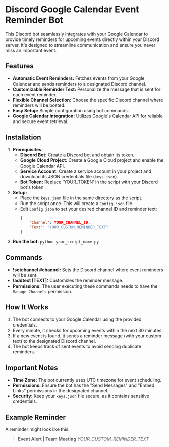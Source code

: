 # Discord Google Calendar Event Reminder Bot

This Discord bot seamlessly integrates with your Google Calendar to provide timely reminders for upcoming events directly within your Discord server. It's designed to streamline communication and ensure you never miss an important event.

## Features

* **Automatic Event Reminders:**  Fetches events from your Google Calendar and sends reminders to a designated Discord channel.
* **Customizable Reminder Text:** Personalize the message that is sent for each event reminder.
* **Flexible Channel Selection:**  Choose the specific Discord channel where reminders will be posted.
* **Easy Setup:**  Simple configuration using bot commands.
* **Google Calendar Integration:** Utilizes Google's Calendar API for reliable and secure event retrieval.


## Installation

1. **Prerequisites:**
   - **Discord Bot:** Create a Discord bot and obtain its token.
   - **Google Cloud Project:** Create a Google Cloud project and enable the Google Calendar API.
   - **Service Account:** Create a service account in your project and download its JSON credentials file (`keys.json`).
   - **Bot Token:** Replace 'YOUR_TOKEN' in the script with your Discord bot's token.
2. **Setup:**
   - Place the `keys.json` file in the same directory as the script.
   - Run the script once. This will create a `Config.json` file.
   - Edit `Config.json` to set your desired channel ID and reminder text:
     ```json
     {
         "Channel": YOUR_CHANNEL_ID, 
         "Text": "YOUR_CUSTOM_REMINDER_TEXT"
     }
     ```
3. **Run the bot:** `python your_script_name.py`

## Commands

* **!setchannel \#channel:** Sets the Discord channel where event reminders will be sent.
* **!addtext [TEXT]:** Customizes the reminder message. 
* **Permissions:** The user executing these commands needs to have the `Manage Channels` permission.

## How It Works

1. The bot connects to your Google Calendar using the provided credentials.
2. Every minute, it checks for upcoming events within the next 30 minutes.
3. If a new event is found, it sends a reminder message (with your custom text) to the designated Discord channel.
4. The bot keeps track of sent events to avoid sending duplicate reminders.


## Important Notes

* **Time Zone:** The bot currently uses UTC timezone for event scheduling.
* **Permissions:** Ensure the bot has the "Send Messages" and "Embed Links" permissions in the designated channel.
* **Security:** Keep your `keys.json` file secure, as it contains sensitive credentials.


## Example Reminder

A reminder might look like this:

> **Event Alert | Team Meeting** 
> *YOUR_CUSTOM_REMINDER_TEXT*
